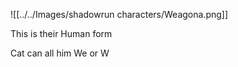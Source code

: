 ![[../../Images/shadowrun characters/Weagona.png]]

This is their Human form


Cat can all him We or W